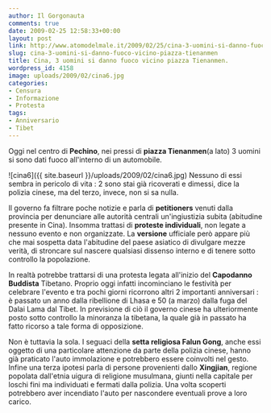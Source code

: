 ```yaml
---
author: Il Gorgonauta
comments: true
date: 2009-02-25 12:58:33+00:00
layout: post
link: http://www.atomodelmale.it/2009/02/25/cina-3-uomini-si-danno-fuoco-vicino-piazza-tienanmen/
slug: cina-3-uomini-si-danno-fuoco-vicino-piazza-tienanmen
title: Cina, 3 uomini si danno fuoco vicino piazza Tienanmen.
wordpress_id: 4158
image: uploads/2009/02/cina6.jpg
categories:
- Censura
- Informazione
- Protesta
tags:
- Anniversario
- Tibet
---
```


Oggi nel centro di **Pechino**, nei pressi di **piazza Tienanmen**(a lato) 3 uomini si sono dati fuoco all'interno di un automobile.

![cina6]({{ site.baseurl }}/uploads/2009/02/cina6.jpg) Nessuno di essi sembra in pericolo di vita : 2 sono stai già ricoverati e dimessi, dice la polizia cinese, ma del terzo, invece, non si sa nulla.

Il governo fa filtrare poche notizie e parla di **petitioners** venuti dalla provincia per denunciare alle autorità centrali un'ingiustizia subita (abitudine presente in Cina). Insomma trattasi di **proteste individuali**, non legate a nessuno evento e non organizzate. La **versione** ufficiale però appare più che mai sospetta data l'abitudine del paese asiatico di divulgare mezze verità, di stroncare sul nascere qualsiasi dissenso interno e di tenere sotto controllo la popolazione.

In realtà potrebbe trattarsi di una protesta legata all'inizio del **Capodanno Buddista** Tibetano. Proprio oggi infatti incominciano le festività per celebrare l'evento e tra pochi giorni ricorrono altri 2 importanti anniversari : è passato un anno dalla ribellione di Lhasa e 50 (a marzo) dalla fuga del Dalai Lama dal Tibet. In previsione di ciò il governo cinese ha ulteriormente posto sotto controllo la minoranza la tibetana, la quale già in passato ha fatto ricorso a tale forma di opposizione.

Non è tuttavia la sola. I seguaci della **setta religiosa Falun Gong**, anche essi oggetto di una particolare attenzione da parte della polizia cinese, hanno già praticato l'auto immolazione e potrebbero essere coinvolti nel gesto. Infine una terza ipotesi parla di persone provenienti dallo **Xingjian**, regione popolata dall'etnia uigura di religione musulmana, giunti nella capitale per loschi fini ma individuati e fermati dalla polizia. Una volta scoperti potrebbero aver incendiato l'auto per nascondere eventuali prove a loro carico.
